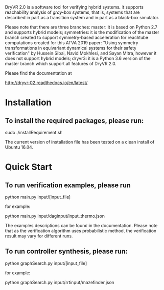 DryVR 2.0 is a software tool for verifying hybrid systems. It supports reachability analysis of _gray-box_ systems,
that is, systems that are described in part as a transition system and in part as a black-box simulator.

Please note that there are three branches: master: it is based on Python 2.7 and supports hybrid models; symmetries: it is the modification of the master branch created to support symmetry-based acceleration for reachtube computations created for this ATVA 2019 paper: "Using symmetry transformations in equivariant dynamical systems for their safety verification" by Hussein Sibai, Navid Mokhlesi, and Sayan Mitra, however it does not support hybrid models; dryvr3: it is a Python 3.6 version of the master branch which support all features of DryVR 2.0.

Please find the documentation at 

http://dryvr-02.readthedocs.io/en/latest/

Installation
==================
To install the required packages, please run:
-------------------------------------------------------------
sudo ./installRequirement.sh

The current version of installation file has been tested on a clean install of Ubuntu 16.04. 

Quick Start
==================
To run verification examples, please run 
-------------------------------------------------------------
python main.py input/[input_file]

for example:

python main.py input/daginput/input_thermo.json

The examples descriptions can be found in the documentation. Please note that as the verification algorithm uses probabilistic method, the verification result may vary for different runs.


To run controller synthesis, please run:
------------------------------------------------------------
python graphSearch.py input/[input_file]

for example:

python graphSearch.py input/rrtinput/mazefinder.json

